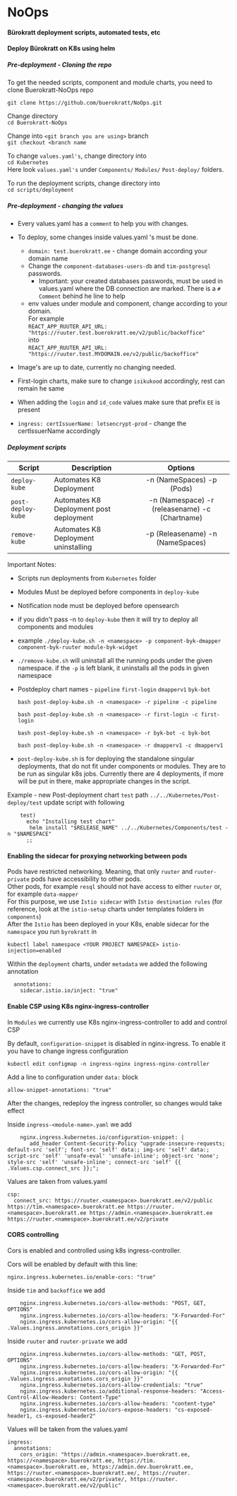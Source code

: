 # NoOps

#### Bürokratt deployment scripts, automated tests, etc  

#### Deploy Bürokratt on K8s using helm

##### Pre-deployment - Cloning the repo

To get the needed scripts, component and module charts, you need to clone Buerokratt-NoOps repo  

```
git clone https://github.com/buerokratt/NoOps.git
```  

Change directory  
`cd Buerokratt-NoOps`  

Change into `<git branch you are using>` branch    
`git checkout <branch name`  

To change `values.yaml's`, change directory into   
`cd Kubernetes`   
Here look `values.yaml's` under `Components/` `Modules/` `Post-deploy/` folders.   

To run the deployment scripts, change directory into  
`cd scripts/deployment`

##### Pre-deployment - changing the values    

- Every values.yaml has a `comment` to help you with changes.
- To deploy, some changes inside values.yaml 's must be done.    
  - `domain: test.buerokratt.ee` - change domain according your domain name 
  - Change the `component-databases-users-db` and `tim-postgresql` passwords. 
    - Important: your created databases passwords, must be used in values.yaml where the DB connection are marked. There is a `# Comment` behind he line to help
  - env values under module and component, change according to your domain.   
  For example   
  `REACT_APP_RUUTER_API_URL: "https://ruuter.test.buerokratt.ee/v2/public/backoffice"`   
  into  
`REACT_APP_RUUTER_API_URL: "https://ruuter.test.MYDOMAIN.ee/v2/public/backoffice"`

- Image's are up to date, currently no changing needed.  

- First-login charts, make sure to change `isikukood` accordingly, rest can remain he same
-  When adding the `login` and `id_code` values make sure that prefix `EE` is present 
- `ingress:
  certIssuerName: letsencrypt-prod` - change the certIssuerName accordingly  



##### Deployment scripts

| Script        | Description             | Options |
| ------------- | ----------------------- | :-----: |
| `deploy-kube` | Automates K8 Deployment |  -n (NameSpaces) -p (Pods)  |
| `post-deploy-kube` | Automates K8 Deployment post deployment | -n (Namespace) -r (releasename) -c (Chartname) |
| `remove-kube` | Automates K8 Deployment uninstalling | -p (Releasename)  -n (NameSpaces)  |

Important Notes:  
- Scripts run deployments from `Kubernetes` folder
- Modules Must be deployed before components in `deploy-kube`
- Notification node must be deployed before opensearch 
- if you didn't pass -n to `deploy-kube` then it will try to deploy all components and modules
- example `./deploy-kube.sh -n <namespace> -p component-byk-dmapper component-byk-ruuter module-byk-widget`
- `./remove-kube.sh` will uninstall all the running pods under the given namespace. if the `-p` is left blank, it uninstalls all the pods in given namespace
- Postdeploy chart names - `pipeline` `first-login` `dmapperv1` `byk-bot`
  ```
  bash post-deploy-kube.sh -n <namespace> -r pipeline -c pipeline
  ```
  ```
  bash post-deploy-kube.sh -n <namespace> -r first-login -c first-login
  ```
  ```
  bash post-deploy-kube.sh -n <namespace> -r byk-bot -c byk-bot
  ```
  ```
  bash post-deploy-kube.sh -n <namespace> -r dmapperv1 -c dmapperv1
  ```

- `post-deploy-kube.sh` is for deploying the standalone singular deployments, that do not fit under components or modules. They are to be run as singular k8s jobs. Currently there are 4 deployments, if more will be put in there, make appropriate changes in the script.

Example - new Post-deployment chart `test` path `../../Kubernetes/Post-deploy/test` update script with following  
```
    test)
      echo "Installing test chart"
       helm install "$RELEASE_NAME" ../../Kubernetes/Components/test -n "$NAMESPACE"
      ;;
```  
#### Enabling the sidecar for proxying networking between pods    
Pods have restricted networking. Meaning, that only `ruuter` and `ruuter-private` pods have accessibility to other pods.   
Other pods, for example `resql` should not have access to either `ruuter` or, for example `data-mapper`  
For this purpose, we use `Istio sidecar` with `Istio destination rules` (for reference, look at the `istio-setup` charts under templates folders in `components`)  
After the `Istio` has been deployed in your K8s, enable sidecar for the `namespace` you run `byrokratt` in  

```
kubectl label namespace <YOUR PROJECT NAMESPACE> istio-injection=enabled
```

Within the `deployment` charts, under `metadata` we added the following annotation
```
  annotations:
    sidecar.istio.io/inject: "true"
```

#### Enable CSP using K8s nginx-ingress-controller

In `Modules` we currently use K8s nginx-ingress-controller to add and control CSP

By default, `configuration-snippet` is disabled in nginx-ingress. To enable it you have to change ingress configuration

```
kubectl edit configmap -n ingress-nginx ingress-nginx-controller  
```

Add a line to configuration under `data:` block
```
allow-snippet-annotations: "true"
```
After the changes, redeploy the ingress controller, so changes would take effect


Inside `ingress-<module-name>.yaml` we add

```
    nginx.ingress.kubernetes.io/configuration-snippet: |
       add_header Content-Security-Policy "upgrade-insecure-requests; default-src 'self'; font-src 'self' data:; img-src 'self' data:; script-src 'self' 'unsafe-eval' 'unsafe-inline'; object-src 'none'; style-src 'self' 'unsafe-inline'; connect-src 'self' {{ .Values.csp.connect_src }};";
```
Values are taken from values.yaml 
```
csp:
  connect_src: https://ruuter.<namespace>.buerokratt.ee/v2/public https://tim.<namespace>.buerokratt.ee https://ruuter.<namespace>.buerokratt.ee https://admin.<namespace>.buerokratt.ee https://ruuter.<namespace>.buerokratt.ee/v2/private 
``` 

#### CORS controlling

Cors is enabled and controlled using k8s ingress-controller.

Cors will be enabled by default with this line:

`nginx.ingress.kubernetes.io/enable-cors: "true"`

Inside `tim` and `backoffice` we add
```
    nginx.ingress.kubernetes.io/cors-allow-methods: "POST, GET, OPTIONS"
    nginx.ingress.kubernetes.io/cors-allow-headers: "X-Forwarded-For"
    nginx.ingress.kubernetes.io/cors-allow-origin: "{{ .Values.ingress.annotations.cors_origin }}"
```
Inside `ruuter` and `ruuter-private` we add

```
    nginx.ingress.kubernetes.io/cors-allow-methods: "GET, POST, OPTIONS"
    nginx.ingress.kubernetes.io/cors-allow-headers: "X-Forwarded-For"
    nginx.ingress.kubernetes.io/cors-allow-origin: "{{ .Values.ingress.annotations.cors_origin }}"
    nginx.ingress.kubernetes.io/cors-allow-credentials: "true"
    nginx.ingress.kubernetes.io/additional-response-headers: "Access-Control-Allow-Headers: Content-Type"
    nginx.ingress.kubernetes.io/cors-allow-headers: "content-type"
    nginx.ingress.kubernetes.io/cors-expose-headers: "cs-exposed-header1, cs-exposed-header2"
```

Values will be taken from the values.yaml
```
ingress:
  annotations:
    cors_origin: "https://admin.<namespace>.buerokratt.ee, https://<namespace>.buerokratt.ee, https://tim.<namespace>.buerokratt.ee, https://admin.dev.buerokratt.ee, https://ruuter.<namespace>.buerokratt.ee/, https://ruuter.<namespace>.buerokratt.ee/v2/private/, https://ruuter.<namespace>.buerokratt.ee/v2/public" 
```
